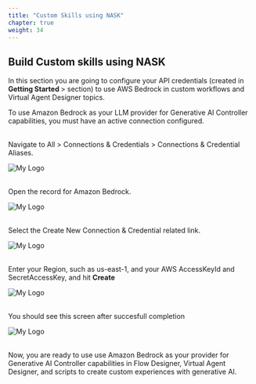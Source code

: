 ```yaml
---
title: "Custom Skills using NASK"
chapter: true
weight: 34
---
```


## Build Custom skills using NASK ##

In this section you are going to configure your API credentials (created in <b> Getting Started </b>> section) to use AWS Bedrock in custom workflows and Virtual Agent Designer topics.

To use Amazon Bedrock as your LLM provider for Generative AI Controller capabilities, you must have an active connection configured.

</br>
Navigate to All > Connections & Credentials > Connections & Credential Aliases.

![My Logo](/images/servicenow/now-connection-credentials.png)

</br>
Open the record for Amazon Bedrock.

![My Logo](/images/servicenow/now-select-bedrock-connection.png)

</br>
Select the Create New Connection & Credential related link.

![My Logo](/images/servicenow/now-create-connection-credential.png)

</br>
Enter your Region, such as us-east-1, and your AWS AccessKeyId and SecretAccessKey, and hit <b>Create</b>

![My Logo](/images/servicenow/now-enter-credentials.png)

</br>
You should see this screen after succesfull completion

![My Logo](/images/servicenow/now-completed-connection-credentials.png)

</br>
Now, you are ready to use use Amazon Bedrock as your provider for Generative AI Controller capabilities in Flow Designer, Virtual Agent Designer, and scripts to create custom experiences with generative AI.